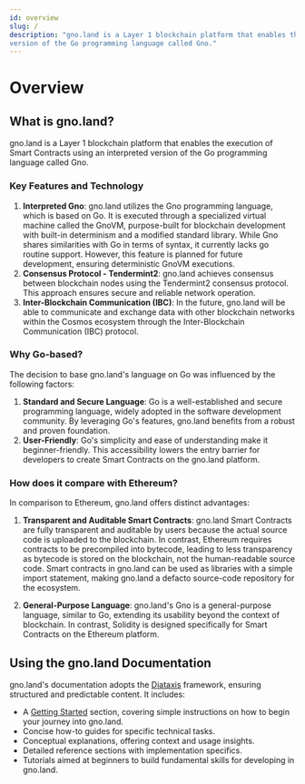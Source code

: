 ```yaml
---
id: overview
slug: /
description: "gno.land is a Layer 1 blockchain platform that enables the execution of Smart Contracts using an interpreted
version of the Go programming language called Gno."
---
```


# Overview

## What is gno.land?

gno.land is a Layer 1 blockchain platform that enables the execution of Smart Contracts using an interpreted
version of the Go programming language called Gno.

### Key Features and Technology

1. **Interpreted Gno**: gno.land utilizes the Gno programming language, which is based on Go. It is executed
   through a specialized virtual machine called the GnoVM, purpose-built for blockchain development with built-in
   determinism and a modified standard library. While Gno
   shares similarities with Go in terms of syntax, it currently lacks go routine support. However, this feature is
   planned for future development, ensuring deterministic GnoVM executions.
2. **Consensus Protocol - Tendermint2**: gno.land achieves consensus between blockchain nodes using the Tendermint2
   consensus protocol. This approach ensures secure and reliable network operation.
3. **Inter-Blockchain Communication (IBC)**: In the future, gno.land will be able to communicate and exchange data with
   other blockchain networks within the Cosmos ecosystem through the Inter-Blockchain Communication (IBC) protocol.

### Why Go-based?

The decision to base gno.land's language on Go was influenced by the following factors:

1. **Standard and Secure Language**: Go is a well-established and secure programming language, widely adopted in the
   software development community. By leveraging Go's features, gno.land benefits from a robust and proven foundation.
2. **User-Friendly**: Go's simplicity and ease of understanding make it beginner-friendly. This accessibility lowers the
   entry barrier for developers to create Smart Contracts on the gno.land platform.

### How does it compare with Ethereum?

In comparison to Ethereum, gno.land offers distinct advantages:

1. **Transparent and Auditable Smart Contracts**: gno.land Smart Contracts are fully transparent and auditable by users
   because the actual source code is uploaded to the blockchain. In contrast, Ethereum requires contracts to be
   precompiled into bytecode, leading to less transparency as bytecode is stored on the blockchain, not the
   human-readable source code. Smart contracts in gno.land can be used as libraries with a simple import statement, making
   gno.land a defacto source-code repository for the ecosystem.

2. **General-Purpose Language**: gno.land's Gno is a general-purpose language, similar to Go, extending its
   usability beyond the context of blockchain. In contrast, Solidity is designed specifically for Smart Contracts on the
   Ethereum platform.

## Using the gno.land Documentation

gno.land's documentation adopts the [Diataxis](https://diataxis.fr/) framework, ensuring structured and predictable content. It includes:
- A [Getting Started](getting-started/local-setup/local-setup.md) section, covering simple instructions on how to begin your journey into gno.land.
- Concise how-to guides for specific technical tasks.
- Conceptual explanations, offering context and usage insights.
- Detailed reference sections with implementation specifics.
- Tutorials aimed at beginners to build fundamental skills for developing in gno.land.

